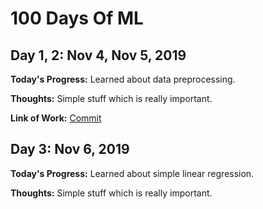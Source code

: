 # 100 Days Of ML

## Day 1, 2: Nov 4, Nov 5, 2019

**Today's Progress:** Learned about data preprocessing.

**Thoughts:** Simple stuff which is really important.

**Link of Work:** [Commit](https://github.com/razapoonja/100DaysOfML/commit/43ace079a4fcbc96158da6f0979c20ec3eb6636e)

## Day 3: Nov 6, 2019

**Today's Progress:** Learned about simple linear regression.

**Thoughts:** Simple stuff which is really important.
